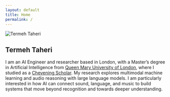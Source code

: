 ```yaml
---
layout: default
title: Home
permalink: /
---
```

<section id="home">
  <img src="{{ '/assets/profile.jpg' | relative_url }}" alt="Termeh Taheri">
  <h1>Termeh Taheri</h1>
  <p>
    I am an AI Engineer and researcher based in London, with a Master’s degree in Artificial Intelligence from 
    <a href="https://www.qmul.ac.uk/" target="_blank">Queen Mary University of London</a>, 
    where I studied as a 
    <a href="https://www.chevening.org/" target="_blank">Chevening Scholar</a>. 
    My research explores multimodal machine learning and audio reasoning with large language models. 
    I am particularly interested in how AI can connect sound, language, and music to build systems that move beyond recognition and towards deeper understanding.
  </p>
</section>